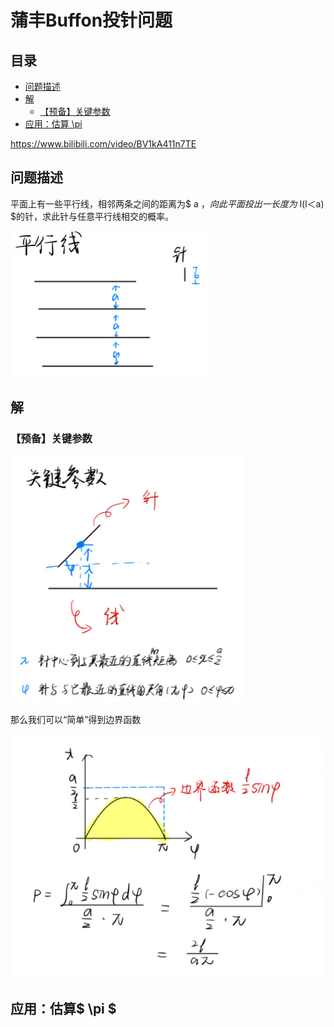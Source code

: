 # 蒲丰Buffon投针问题

## 目录

-   [问题描述](#问题描述)
-   [解](#解)
    -   [【预备】关键参数](#预备关键参数)
-   [应用：估算
    \pi ](#应用估算pi-)

<https://www.bilibili.com/video/BV1kA411n7TE>

## 问题描述

平面上有一些平行线，相邻两条之间的距离为$ a
  $，向此平面投出一长度为$ l(l＜a)  $的针，求此针与任意平行线相交的概率。

![](image/image_96wihqZxr0.png)

## 解

### 【预备】关键参数

![](image/image_WVmKRGSlvp.png)

那么我们可以“简单”得到边界函数

![](image/image_abK2Aeld0i.png)

应用：估算$ 
\pi  $
------
